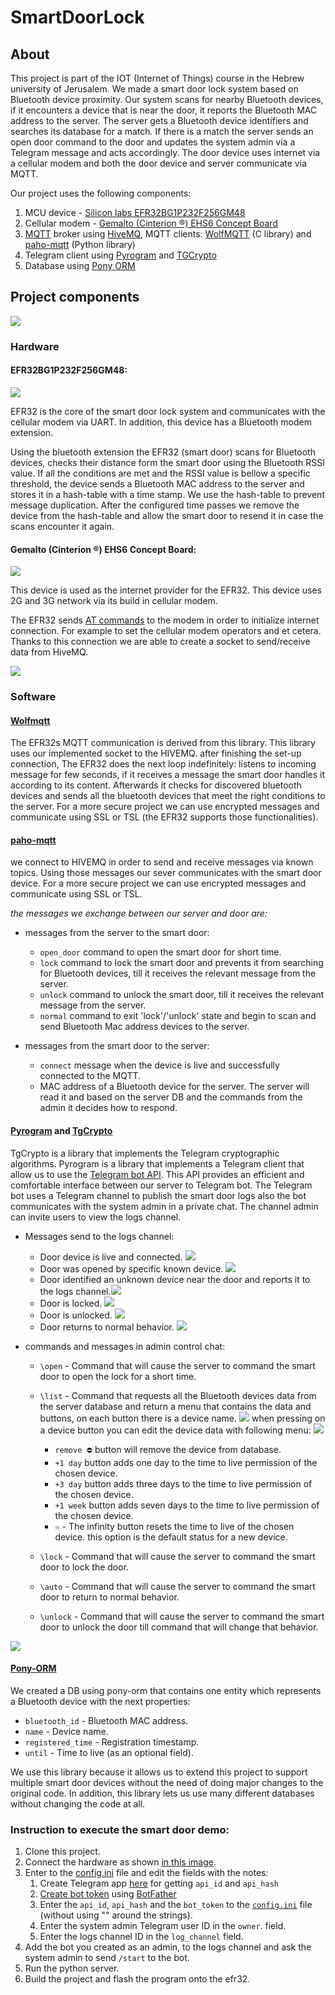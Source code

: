 # SmartDoorLock
## About
This project is part of the IOT (Internet of Things) course in the Hebrew university of Jerusalem. 
We made a smart door lock system based on Bluetooth device proximity.
Our system scans for nearby Bluetooth devices, if it encounters a device that is near the door, it reports the Bluetooth MAC address to the server.
The server gets a Bluetooth device identifiers and searches its database for a match.
If there is a match the server sends an open door command to the door and updates the system admin via a Telegram message and acts accordingly.
The door device uses internet via a cellular modem and both the door device and server communicate via MQTT.

Our project uses the following components:
1. MCU device *-* [Silicon labs EFR32BG1P232F256GM48](https://www.silabs.com/wireless/bluetooth/efr32bg1-series-1-socs/device.efr32bg1p232f256gm48)
2. Cellular modem *-* [Gemalto (Cinterion ®) EHS6 Concept Board](https://shop.marcomweb.it/images/stories/virtuemart/product/0900766b814627ac.pdf)
3. [MQTT](https://mqtt.org) broker using [HiveMQ](https://www.hivemq.com), MQTT clients: [WolfMQTT](https://github.com/wolfSSL/wolfMQTT) (C library) and [paho-mqtt](http://www.eclipse.org/paho) (Python library)
4. Telegram client using [Pyrogram](https://docs.pyrogram.org) and [TGCrypto](https://github.com/pyrogram/tgcrypto)
5. Database using [Pony ORM](https://ponyorm.org)

## Project components
![](readme/system_connection_diagrm.png)
### Hardware
#### EFR32BG1P232F256GM48:
![](readme/EFR32.png)

EFR32 is the core of the smart door lock system and communicates with the cellular modem via UART.
In addition, this device has a Bluetooth modem extension.

Using the bluetooth extension the EFR32 (smart door) scans for Bluetooth devices, checks their distance form the smart door using the Bluetooth RSSI value. 
If all the conditions are met and the RSSI value is bellow a specific threshold, the device sends a Bluetooth MAC address to the server and stores it in a hash-table with a time stamp.
We use the hash-table to prevent message duplication.
After the configured time passes we remove the device from the hash-table and allow the smart door to resend it in case the scans encounter it again.

#### Gemalto (Cinterion ®) EHS6 Concept Board:
![](readme/GemaltoCinterion.png)

This device is used as the internet provider for the EFR32.
This device uses 2G and 3G network via its build in cellular modem.

The EFR32 sends [AT commands](https://shop.marcomweb.it/images/stories/virtuemart/product/ehs6-at-command.pdf) to the modem in order to initialize internet connection. 
For example to set the cellular modem operators and et cetera.
Thanks to this connection we are able to create a socket to send/receive data from HiveMQ.

![](readme/sys_connection.jpg)

### Software

#### [Wolfmqtt](https://github.com/wolfSSL/wolfMQTT)
The EFR32s MQTT communication is derived from this library.
This library uses our implemented socket to the HIVEMQ.
after finishing the set-up connection, The EFR32 does the next loop indefinitely:
listens to incoming message for few seconds, if it receives a message the smart door handles it according to its content. 
Afterwards it checks for discovered bluetooth devices and sends all the bluetooth devices that meet the right conditions to the server.
For a more secure project we can use encrypted messages and communicate using SSL or TSL (the EFR32 supports those functionalities).


#### [paho-mqtt](https://github.com/eclipse/paho.mqtt.python)

we connect to HIVEMQ in order to send and receive messages via known topics. 
Using those messages our sever communicates with the smart door device.
For a more secure project we can use encrypted messages and communicate using SSL or TSL.

*the messages we exchange between our server and door are:*

- messages from the server to the smart door:
  * `open_door` command to open the smart door for short time.
  * `lock` command to lock the smart door and prevents it from searching for Bluetooth devices, till it receives the relevant message from the server.
  * `unlock` command to unlock the smart door, till it receives the relevant message from the server.
  * `normal` command to exit 'lock'/'unlock' state and begin to scan and send Bluetooth Mac address devices to the server.


- messages from the smart door to the server:
  * `connect` message when the device is live and successfully connected to the MQTT.
  * MAC address of a Bluetooth device for the server. 
The server will read it and based on the server DB and the commands from the admin it decides how to respond.

#### [Pyrogram](https://docs.pyrogram.org) and [TgCrypto](https://github.com/pyrogram/tgcrypto)
TgCrypto is a library that implements the Telegram cryptographic algorithms.
Pyrogram is a library that implements a Telegram client that allow us to use the [Telegram bot API](https://core.telegram.org/bots/api). 
This API provides an efficient and comfortable interface between our server to Telegram bot. 
The Telegram bot uses a Telegram channel to publish the smart door logs also 
the bot communicates with the system admin in a private chat.
The channel admin can invite users to view the logs channel.

- Messages send to the logs channel:
  * Door device is live and connected. ![](readme/TLogConnecy.png)
  * Door was opened by specific known device. ![](readme/TLogDnameEntered.png)
  * Door identified an unknown device near the door and reports it to the logs channel.![](readme/TLogMACAddr.png)
  * Door is locked. ![](readme/TLogLock.png)
  * Door is unlocked. ![](readme/TLogUnlock.png)
  * Door returns to normal behavior. ![](readme/TLogNormal.png)


- commands and messages in admin control chat:
  * `\open` *-* Command that will cause the server to command the smart door to open the lock for a short time.

  * `\list` *-* Command that requests all the Bluetooth devices data from the server database and return a menu that contains the data and buttons, on each button there is a device name. ![](readme/TBotList.jpg)
  when pressing on a device button you can edit the device data with following menu: ![](readme/TBotEditDeviceTTL.jpg)
    * `remove ⛔️` button will remove the device from database. 
    * `+1 day` button adds one day to the time to live permission of the chosen device.
    * `+3 day` button adds three days to the time to live permission of the chosen device.
    * `+1 week` button adds seven days to the time to live permission of the chosen device.
    * `♾` - The infinity button resets the time to live of the chosen device. this option is the default status for a new device.
  * `\lock` *-* Command that will cause the server to command the smart door to lock the door.
  * `\auto` *-* Command that will cause the server to command the smart door to return to normal behavior.
  * `\unlock` *-* Command that will cause the server to command the smart door to unlock the door till command that will change that behavior.

![](readme/TBotCommandLST.png)

#### [Pony-ORM](https://ponyorm.org)
We created a DB using pony-orm that contains one entity which represents a Bluetooth device with the next properties:
* `bluetooth_id` *-* Bluetooth MAC address.
* `name` *-* Device name.
* `registered_time` *-* Registration timestamp.
* `until` *-* Time to live (as an optional field).

We use this library because it allows us to extend this project to support multiple smart door devices without the need of doing major changes to the original code.
In addition, this library lets us use many different databases without changing the code at all.

### Instruction to execute the smart door demo:
1. Clone this project.
2. Connect the hardware as shown [in this image](readme/sys_connection.jpg).
3. Enter to the [config.ini](server/config.ini) file and edit the fields with the notes:
   1. Create Telegram app [here](https://core.telegram.org/api/obtaining_api_id) for getting `api_id` and `api_hash`
   2. [Create bot token](https://core.telegram.org/bots#3-how-do-i-create-a-bot) using [BotFather](https://t.me/botfather)
   3. Enter the `api_id`, `api_hash` and the `bot_token` to the [`config.ini`](server/config.ini) file (without using "" around the strings).
   4. Enter the system admin Telegram user ID in the `owner`. field.
   5. Enter the logs channel ID in the `log_channel` field.
4. Add the bot you created as an admin, to the logs channel and ask the system admin to send `/start` to the bot.
5. Run the python server.
6. Build the project and flash the program onto the efr32.
